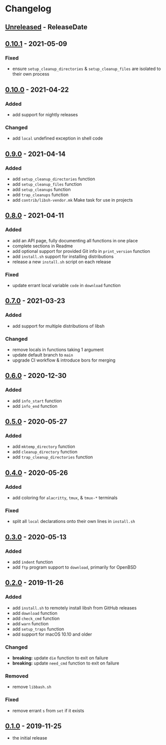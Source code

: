 # Changelog

<!-- next-header -->

## [Unreleased] - ReleaseDate

## [0.10.1] - 2021-05-09

### Fixed

- ensure `setup_cleanup_directories` & `setup_cleanup_files` are isolated to
  their own process

## [0.10.0] - 2021-04-22

### Added

- add support for nightly releases

### Changed

- add `local` undefined exception in shell code

## [0.9.0] - 2021-04-14

### Added

- add `setup_cleanup_directories` function
- add `setup_cleanup_files` function
- add `setup_cleanups` function
- add `trap_cleanups` function
- add `contrib/libsh-vendor.mk` Make task for use in projects

## [0.8.0] - 2021-04-11

### Added

- add an API page, fully documenting all functions in one place
- complete sections in Readme
- add optional support for provided Git info in `print_version` function
- add `install.sh` support for installing distributions
- release a new `install.sh` script on each release

### Fixed

- update errant local variable `code` in `download` function

## [0.7.0] - 2021-03-23

### Added

- add support for multiple distributions of libsh

### Changed

- remove locals in functions taking 1 argument
- update default branch to `main`
- upgrade CI workflow & introduce bors for merging

## [0.6.0] - 2020-12-30

### Added

- add `info_start` function
- add `info_end` function

## [0.5.0] - 2020-05-27

### Added

- add `mktemp_directory` function
- add `cleanup_directory` function
- add `trap_cleanup_directories` function

## [0.4.0] - 2020-05-26

### Added

- add coloring for `alacritty`, `tmux`, & `tmux-*` terminals

### Fixed

- split all `local` declarations onto their own lines in `install.sh`

## [0.3.0] - 2020-05-13

### Added

- add `indent` function
- add `ftp` program support to `download`, primarily for OpenBSD

## [0.2.0] - 2019-11-26

### Added

- add `install.sh` to remotely install libsh from GitHub releases
- add `download` function
- add `check_cmd` function
- add `warn` function
- add `setup_traps` function
- add support for macOS 10.10 and older

### Changed

- **breaking:** update `die` function to exit on failure
- **breaking:** update `need_cmd` function to exit on failure

### Removed

- remove `libbash.sh`

### Fixed

- remove errant `s` from `set` if it exists

## [0.1.0] - 2019-11-25

- the initial release

<!-- next-url -->

[unreleased]: https://github.com/fnichol/libsh/compare/v0.10.1...HEAD

[0.10.1]: https://github.com/fnichol/libsh/compare/v0.10.0...v0.10.1
[0.10.0]: https://github.com/fnichol/libsh/compare/v0.9.0...v0.10.0
[0.9.0]: https://github.com/fnichol/libsh/compare/v0.8.0...v0.9.0
[0.8.0]: https://github.com/fnichol/libsh/compare/v0.7.0...v0.8.0
[0.7.0]: https://github.com/fnichol/libsh/compare/v0.6.0...v0.7.0
[0.6.0]: https://github.com/fnichol/libsh/compare/v0.5.0...v0.6.0
[0.5.0]: https://github.com/fnichol/libsh/compare/v0.4.0...v0.5.0
[0.4.0]: https://github.com/fnichol/libsh/compare/v0.3.0...v0.4.0
[0.3.0]: https://github.com/fnichol/libsh/compare/v0.2.0...v0.3.0
[0.2.0]: https://github.com/fnichol/libsh/compare/v0.1.0...v0.2.0
[0.1.0]: https://github.com/fnichol/libsh/compare/636e5de...v0.1.0
